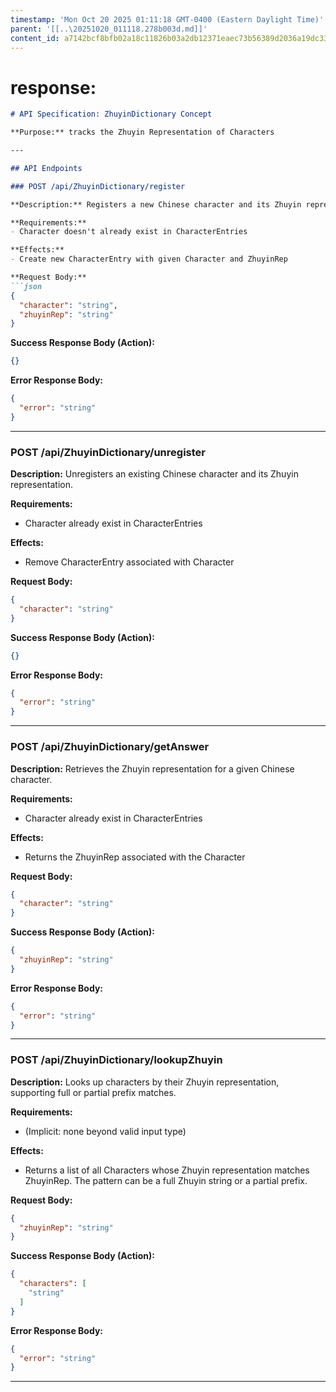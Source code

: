 ```yaml
---
timestamp: 'Mon Oct 20 2025 01:11:18 GMT-0400 (Eastern Daylight Time)'
parent: '[[..\20251020_011118.278b003d.md]]'
content_id: a7142bcf8bfb02a18c11826b03a2db12371eaec73b56389d2036a19dc332a903
---
```


# response:

````markdown
# API Specification: ZhuyinDictionary Concept

**Purpose:** tracks the Zhuyin Representation of Characters

---

## API Endpoints

### POST /api/ZhuyinDictionary/register

**Description:** Registers a new Chinese character and its Zhuyin representation.

**Requirements:**
- Character doesn't already exist in CharacterEntries

**Effects:**
- Create new CharacterEntry with given Character and ZhuyinRep

**Request Body:**
```json
{
  "character": "string",
  "zhuyinRep": "string"
}
````

**Success Response Body (Action):**

```json
{}
```

**Error Response Body:**

```json
{
  "error": "string"
}
```

***

### POST /api/ZhuyinDictionary/unregister

**Description:** Unregisters an existing Chinese character and its Zhuyin representation.

**Requirements:**

* Character already exist in CharacterEntries

**Effects:**

* Remove CharacterEntry associated with Character

**Request Body:**

```json
{
  "character": "string"
}
```

**Success Response Body (Action):**

```json
{}
```

**Error Response Body:**

```json
{
  "error": "string"
}
```

***

### POST /api/ZhuyinDictionary/getAnswer

**Description:** Retrieves the Zhuyin representation for a given Chinese character.

**Requirements:**

* Character already exist in CharacterEntries

**Effects:**

* Returns the ZhuyinRep associated with the Character

**Request Body:**

```json
{
  "character": "string"
}
```

**Success Response Body (Action):**

```json
{
  "zhuyinRep": "string"
}
```

**Error Response Body:**

```json
{
  "error": "string"
}
```

***

### POST /api/ZhuyinDictionary/lookupZhuyin

**Description:** Looks up characters by their Zhuyin representation, supporting full or partial prefix matches.

**Requirements:**

* (Implicit: none beyond valid input type)

**Effects:**

* Returns a list of all Characters whose Zhuyin representation matches ZhuyinRep. The pattern can be a full Zhuyin string or a partial prefix.

**Request Body:**

```json
{
  "zhuyinRep": "string"
}
```

**Success Response Body (Action):**

```json
{
  "characters": [
    "string"
  ]
}
```

**Error Response Body:**

```json
{
  "error": "string"
}
```

***
